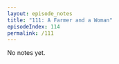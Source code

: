 ```yaml
---
layout: episode_notes
title: "111: A Farmer and a Woman"
episodeIndex: 114
permalink: /111
---
```

No notes yet.
